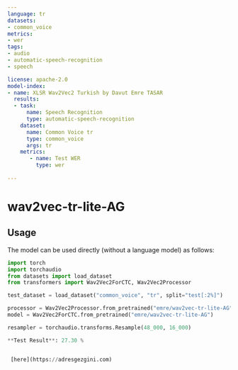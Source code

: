 ```yaml
---
language: tr
datasets:
- common_voice
metrics:
- wer
tags:
- audio
- automatic-speech-recognition
- speech

license: apache-2.0
model-index:
- name: XLSR Wav2Vec2 Turkish by Davut Emre TASAR
  results:
  - task: 
      name: Speech Recognition
      type: automatic-speech-recognition
    dataset:
      name: Common Voice tr
      type: common_voice
      args: tr 
    metrics:
       - name: Test WER
         type: wer
         
---
```


# wav2vec-tr-lite-AG

## Usage

The model can be used directly (without a language model) as follows:

```python
import torch
import torchaudio
from datasets import load_dataset
from transformers import Wav2Vec2ForCTC, Wav2Vec2Processor

test_dataset = load_dataset("common_voice", "tr", split="test[:2%]") 

processor = Wav2Vec2Processor.from_pretrained("emre/wav2vec-tr-lite-AG")
model = Wav2Vec2ForCTC.from_pretrained("emre/wav2vec-tr-lite-AG")

resampler = torchaudio.transforms.Resample(48_000, 16_000)

**Test Result**: 27.30 %


 [here](https://adresgezgini.com)

